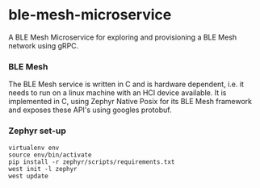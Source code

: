 # ble-mesh-microservice
A BLE Mesh Microservice for exploring and provisioning a BLE Mesh network using gRPC.

### BLE Mesh
The BLE Mesh service is written in C and is hardware dependent, i.e. it needs to run on a linux machine with an HCI device available. It is implemented in C, using Zephyr Native Posix for its BLE Mesh framework and exposes these API's using googles protobuf. 

### Zephyr set-up
```
virtualenv env
source env/bin/activate
pip install -r zephyr/scripts/requirements.txt
west init -l zephyr
west update
```
